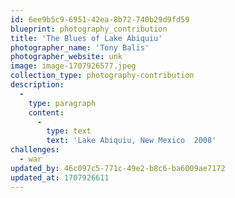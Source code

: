 ```yaml
---
id: 6ee9b5c9-6951-42ea-8b72-740b29d9fd59
blueprint: photography_contribution
title: 'The Blues of Lake Abiquiu'
photographer_name: 'Tony Balis'
photographer_website: unk
image: image-1707926577.jpeg
collection_type: photography-contribution
description:
  -
    type: paragraph
    content:
      -
        type: text
        text: 'Lake Abiquiu, New Mexico  2008'
challenges:
  - war
updated_by: 46c097c5-771c-49e2-b8c6-ba6009ae7172
updated_at: 1707926611
---
```

